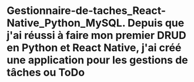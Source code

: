 # Gestionnaire-de-taches_React-Native_Python_MySQL. Depuis que j'ai réussi à faire mon premier DRUD en Python et React Native, j'ai créé une application pour les gestions de tâches ou ToDo
